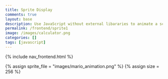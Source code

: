 ```yaml
---
title: Sprite Display
comments: true
layout: base
description: Use JavaScript without external libararies to animate a scene from a Sprite.
permalink: /frontend/sprite1
image: /images/calculator.png
categories: []
tags: [javascript]
---
```


{% include nav_frontend.html %}

<!---
Sprite files are a collection of images, called frames, that are combined into a single file 
-->
{% assign sprite_file = "images/mario_animation.png" %}
{% assign size = 256 %} <!--- size in pixels of frames in sprite --->


<!--- HTML for page contains <p> tag named "mario" and class properties for a "sprite"  -->
<p id="mario" class="sprite"></p>
  

<!--- Embedded Cascading Style Sheet (CSS) rules, defines how HTML elements look --->
<style>
  /* CSS style rules for the elements id and class above...
  */
  .sprite {
    height: {{size}}px;
    width: {{size}}px;
    background-image: url('{{site.baseurl}}/{{sprite_file}}');
    background-repeat: no-repeat;
    transform: scale(0.5);  /* scale the display size of sprite frame in HTML */
  }

  /* background position of sprite element */
  #mario {
    background-position: 0px 0px;
  }
</style>

<!--- Embedded executable code--->
<script>
  ////////// global variables /////////

  var tID; //capture setInterval() task ID
  var positionX = 0; // current position of sprite in X direction
  var currentSpeed = 0;
  const sprite = document.getElementById("mario"); //HTML element of sprite
  const offset = {{size}}; //pixel offset of images in the sprite, set by liquid constant
  const interval = 100; //animation time interval
  // row of frames in sprite
  const restRow = 0;
  const walkRow = -offset * 2;
  const runRow = -offset * 6;

  ////////// animation control /////////

  //animation controller
  function startAnimate(row, frames, speed) {
    sprite.style.position = "absolute";  //set sprite to move idependent of other elements on screen
    var frame = 0; //frame index in sprite
    currentSpeed = speed;

    //setInterval function for animation 
    tID = setInterval(() => { //tID is set to capture task ID
      //// animation function ////

      //animate sprite
      sprite.style.backgroundPosition = `-${frame}px ${row}px`; //update animation frame
      sprite.style.left = `${positionX}px`; //update left postion
      frame = (frame + offset) % (frames * offset);  //next frame, modulo math recycles frame index
      positionX += speed;  // next X position

      //viewport follows sprite
      const viewportWidth = window.innerWidth;
      if (positionX > viewportWidth - offset) {
        document.documentElement.scrollLeft = positionX - viewportWidth + offset;  //scroll
      }
    }, interval); //time setting of interval
  }

  //animation ends by stopping task
  function stopAnimate() {  
    clearInterval(tID); //clear setInterval function using task ID
  } 


  ////////// event control /////////

  //key events that enable animations
  window.addEventListener("keydown", (event) => {
    if (event.key === "ArrowRight") {
      event.preventDefault(); // prevent default browser action
      if (event.repeat) { //on hold key
        stopAnimate();
        startAnimate(restRow, 15, 0);  //rest animation 
      } else { //on tap key
        if (currentSpeed === 0) { // if at rest, go to walking
          stopAnimate();
          startAnimate(walkRow, 8, 3);  //walking animation
        } else if (currentSpeed === 3) { // if walking, go to running
          stopAnimate();
          startAnimate(runRow, 15, 6);  //running animation
        }
      }
    } else if (event.key === "ArrowLeft") {
      event.preventDefault(); // prevent default browser action
      if (event.repeat) { //on hold key
        // stop animation 
        stopAnimate();
      } else { //on tap key
        stopAnimate();
        startAnimate(restRow, 15, 0); //resting animation
      }
    }
  });

  //stop animation on window blur
  window.addEventListener("blur", () => {
    stopAnimate();
  });

  //start animation on window focus
  window.addEventListener("focus", () => {
    startAnimate(restRow, 15, 0);
  });

  //start animation on page load or page refresh
  document.addEventListener("DOMContentLoaded", () => {
    startAnimate(restRow, 15, 0);
  });


</script>
